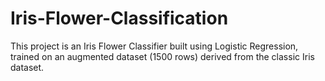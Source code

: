 # Iris-Flower-Classification
This project is an Iris Flower Classifier built using Logistic Regression, trained on an augmented dataset (1500 rows) derived from the classic Iris dataset.
